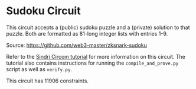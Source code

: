# Sudoku Circuit

This circuit accepts a (public) sudoku puzzle and a (private) solution to that puzzle.
Both are formatted as 81-long integer lists with entries 1-9.  

Source: https://github.com/web3-master/zksnark-sudoku

Refer to the [Sindri Circom tutorial](http://localhost:4321/docs/how-to-guides/frameworks/circom/) for more information on this circuit.
The tutorial also contains instructions for running the `compile_and_prove.py` script as well as `verify.py`.

This circuit has 11906 constraints.